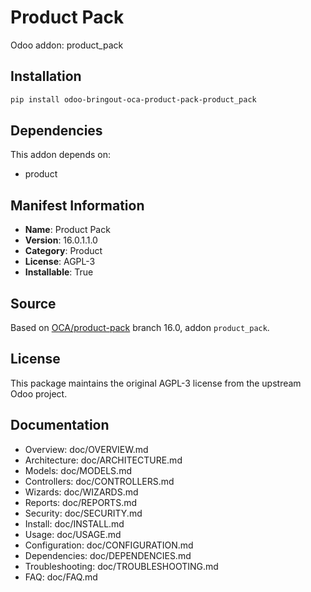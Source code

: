 # Product Pack

Odoo addon: product_pack

## Installation

```bash
pip install odoo-bringout-oca-product-pack-product_pack
```

## Dependencies

This addon depends on:
- product

## Manifest Information

- **Name**: Product Pack
- **Version**: 16.0.1.1.0
- **Category**: Product
- **License**: AGPL-3
- **Installable**: True

## Source

Based on [OCA/product-pack](https://github.com/OCA/product-pack) branch 16.0, addon `product_pack`.

## License

This package maintains the original AGPL-3 license from the upstream Odoo project.

## Documentation

- Overview: doc/OVERVIEW.md
- Architecture: doc/ARCHITECTURE.md
- Models: doc/MODELS.md
- Controllers: doc/CONTROLLERS.md
- Wizards: doc/WIZARDS.md
- Reports: doc/REPORTS.md
- Security: doc/SECURITY.md
- Install: doc/INSTALL.md
- Usage: doc/USAGE.md
- Configuration: doc/CONFIGURATION.md
- Dependencies: doc/DEPENDENCIES.md
- Troubleshooting: doc/TROUBLESHOOTING.md
- FAQ: doc/FAQ.md
